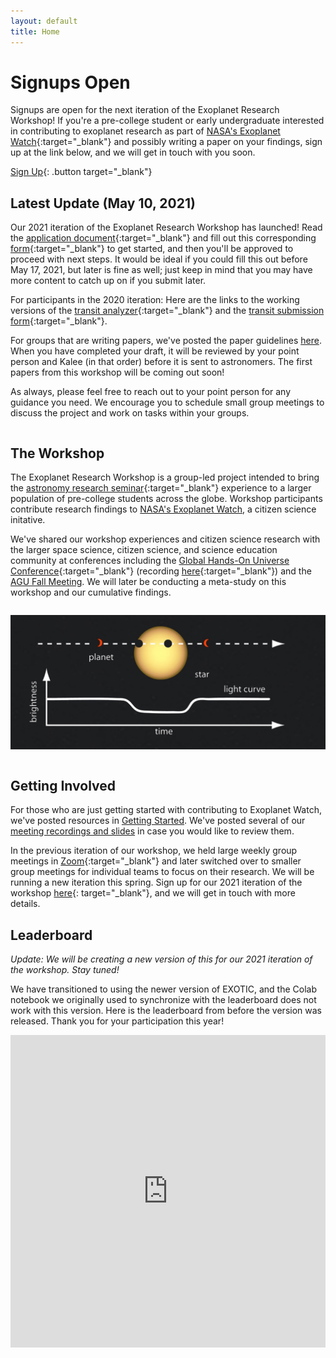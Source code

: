 ```yaml
---
layout: default
title: Home
---
```


<div class="page-display" markdown="1">

# Signups Open

Signups are open for the next iteration of the Exoplanet Research Workshop! If you're a pre-college student or early undergraduate interested in contributing to exoplanet research as part of [NASA's Exoplanet Watch](https://exoplanets.nasa.gov/exoplanet-watch/about-exoplanet-watch/){:target="_blank"} and possibly writing a paper on your findings, sign up at the link below, and we will get in touch with you soon.

[Sign Up](https://forms.gle/kpLY8XEyMteNnsPg8){: .button target="_blank"}

</div>

<div class="page-display-light" markdown="1">

## Latest Update (May 10, 2021)

Our 2021 iteration of the Exoplanet Research Workshop has launched! Read the [application document](https://docs.google.com/document/d/1gGFw7xq_9eMRbpl6y2FIfHJqZxXhp9y7tV8SeE9Wasg/edit?usp=sharing){:target="_blank"} and fill out this corresponding [form](https://docs.google.com/forms/d/e/1FAIpQLSe1ZgWNIE9nW2oHUypMrXkaSSMEqOHjPMd2Vmgjn8O1DvdM0w/viewform){:target="_blank"} to get started, and then you'll be approved to proceed with next steps. It would be ideal if you could fill this out before May 17, 2021, but later is fine as well; just keep in mind that you may have more content to catch up on if you submit later.

For participants in the 2020 iteration: Here are the links to the working versions of the [transit analyzer](http://exoplanetresearch.netlify.app/transitanalyzer){:target="_blank"} and the [transit submission form](http://exoplanetresearch.netlify.app/transitsubmission){:target="_blank"}.

For groups that are writing papers, we've posted the paper guidelines [here](/papers/). When you have completed your draft, it will be reviewed by your point person and Kalee (in that order) before it is sent to astronomers. The first papers from this workshop will be coming out soon!

As always, please feel free to reach out to your point person for any guidance you need. We encourage you to schedule small group meetings to discuss the project and work on tasks within your groups.

</div>

<div class="page-display" markdown="1">

<div class="row" markdown="1">

<div class="column" markdown="1">

## The Workshop

The Exoplanet Research Workshop is a group-led project intended to bring the [astronomy research seminar](https://ui.adsabs.harvard.edu/abs/2018AAS...23212207G/abstract){:target="_blank"} experience to a larger population of pre-college students across the globe. Workshop participants contribute research findings to [NASA's Exoplanet Watch](https://exoplanets.nasa.gov/exoplanet-watch/about-exoplanet-watch/), a citizen science initative.

We've shared our workshop experiences and citizen science research with the larger space science, citizen science, and science education community at conferences including the [Global Hands-On Universe Conference](https://handsonuniverse.org/ghou2020/){:target="_blank"} (recording [here](https://www.facebook.com/watch/live/?v=949654105549090&t=1720){:target="_blank"}) and the [AGU Fall Meeting](https://www.agu.org/Fall-Meeting). We will later be conducting a meta-study on this workshop and our cumulative findings.

</div>

<div class="column" markdown="1">

![](/assets/transit.jpg)

</div>

</div>

<!-- </div>

<div class="page-display-light" markdown="1"> -->

## Getting Involved

For those who are just getting started with contributing to Exoplanet Watch, we've posted resources in [Getting Started](/getting-started/). We've posted several of our [meeting recordings and slides](/meetings/) in case you would like to review them.

In the previous iteration of our workshop, we held large weekly group meetings in [Zoom](https://stanford.zoom.us/j/2940180841){:target="_blank"} and later switched over to smaller group meetings for individual teams to focus on their research. We will be running a new iteration this spring. Sign up for our 2021 iteration of the workshop [here](https://forms.gle/kpLY8XEyMteNnsPg8){: target="_blank"}, and we will get in touch with more details.

</div>

<div class="page-display-light" markdown="1">

## Leaderboard

*Update: We will be creating a new version of this for our 2021 iteration of the workshop. Stay tuned!*

We have transitioned to using the newer version of EXOTIC, and the Colab notebook we originally used to synchronize with the leaderboard does not work with this version. Here is the leaderboard from before the version was released. Thank you for your participation this year!

<!-- ![](/assets/leaderboard.png){: style="max-width:200px;margin:auto;display:block;"} -->

<!-- See below, or check [here](https://docs.google.com/spreadsheets/d/186XBseS2LP1QWJaaSwJQzCkS0cBpJ4C8teQdVBPQDpk/edit?usp=sharing){:target="_blank"} for the leaderboard. If you would like to opt out of the leaderboard, email [Elliott](mailto:elliottq@ohs.stanford.edu){:target="_blank"}. -->

<center><iframe width='100%' height='500' frameborder='0' scrolling='no' src='https://docs.google.com/spreadsheets/d/186XBseS2LP1QWJaaSwJQzCkS0cBpJ4C8teQdVBPQDpk/edit?usp=sharing'>&range=A1:B54&widget=false&chrome=false</iframe></center>

</div>
